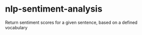 # nlp-sentiment-analysis
Return sentiment scores for a given sentence, based on a defined vocabulary
